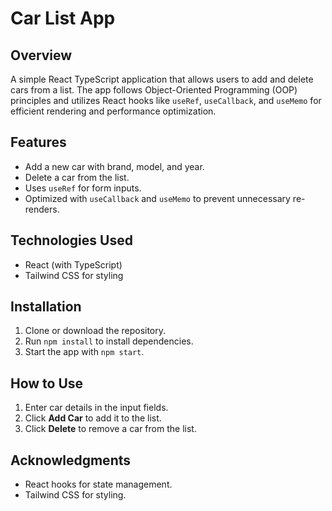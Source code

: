 # Car List App

## Overview
A simple React TypeScript application that allows users to add and delete cars from a list. The app follows Object-Oriented Programming (OOP) principles and utilizes React hooks like `useRef`, `useCallback`, and `useMemo` for efficient rendering and performance optimization.

## Features
- Add a new car with brand, model, and year.
- Delete a car from the list.
- Uses `useRef` for form inputs.
- Optimized with `useCallback` and `useMemo` to prevent unnecessary re-renders.

## Technologies Used
- React (with TypeScript)
- Tailwind CSS for styling

## Installation
1. Clone or download the repository.
2. Run `npm install` to install dependencies.
3. Start the app with `npm start`.

## How to Use
1. Enter car details in the input fields.
2. Click **Add Car** to add it to the list.
3. Click **Delete** to remove a car from the list.

## Acknowledgments
- React hooks for state management.
- Tailwind CSS for styling.

